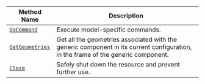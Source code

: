 <!-- prettier-ignore -->
| Method Name | Description |
| ----------- | ----------- |
| [`DoCommand`](/components/generic-component/#docommand) | Execute model-specific commands. |
| [`GetGeometries`](/components/generic-component/#getgeometries) | Get all the geometries associated with the generic component in its current configuration, in the frame of the generic component. |
| [`Close`](/components/generic-component/#close) | Safely shut down the resource and prevent further use. |
